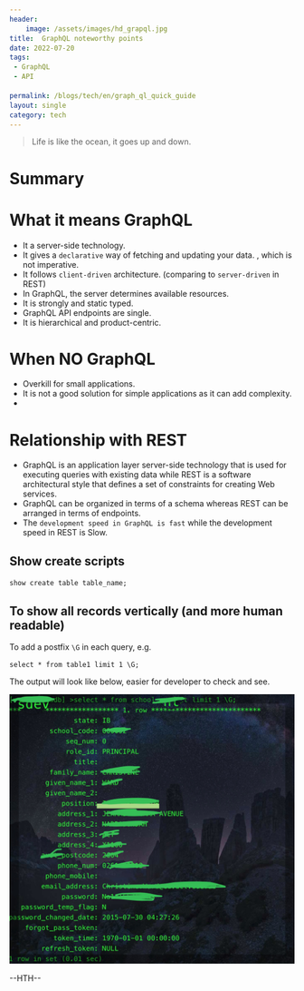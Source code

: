 ```yaml
---
header:
    image: /assets/images/hd_grapql.jpg
title:  GraphQL noteworthy points
date: 2022-07-20
tags:
 - GraphQL
 - API
 
permalink: /blogs/tech/en/graph_ql_quick_guide
layout: single
category: tech
---
```


> Life is like the ocean, it goes up and down.

# Summary

# What it means GraphQL
 - It a server-side technology.
 - It gives a `declarative` way of fetching and updating your data. , which is not imperative.
 - It follows `client-driven` architecture. (comparing to `server-driven` in REST)
 - In GraphQL, the server determines available resources.
 - It is strongly and static typed.
 - GraphQL API endpoints are single.
 - It is hierarchical and product-centric.


# When NO GraphQL 
 - Overkill for small applications.
 - It is not a good solution for simple applications as it can add complexity.
 - 


# Relationship with REST

- GraphQL is an application layer server-side technology that is used for executing queries with existing data while REST is a software architectural style that defines a set of constraints for creating Web services.
- GraphQL can be organized in terms of a schema whereas REST can be arranged in terms of endpoints.
- The `development speed in GraphQL is fast` while the development speed in REST is Slow.


## Show create scripts 

```
show create table table_name;
```

## To show all records vertically (and more human readable)
To add a postfix `\G` in each query, e.g. 

``` 
select * from table1 limit 1 \G;
```
The output will look like below, easier for developer to check and see.

![](/assets/images/mysql_verticle.jpg)




--HTH--



